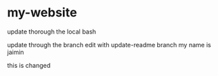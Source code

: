 # my-website

update thorough the local bash 

update through the branch
edit with update-readme branch
my name is jaimin

this is changed
